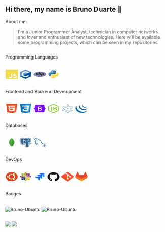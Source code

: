 ## Hi there, my name is Bruno Duarte 👋

About me

>I'm a Junior Programmer Analyst, technician in computer networks and lover and enthusiast of new technologies. Here will be available some  programming projects, which can be seen in my repositories.

##

Programming Languages

<div style="display: inline_block"><br>
  <img align="center" alt="Bruno-Js" height="30" width="40" src="https://raw.githubusercontent.com/devicons/devicon/master/icons/javascript/javascript-plain.svg">
  <img align="center" alt="Bruno-c" height="30" width="40" src="https://raw.githubusercontent.com/devicons/devicon/master/icons/c/c-original.svg">
  <img align="center" alt="Bruno-Php" height="30" width="40" src="https://raw.githubusercontent.com/devicons/devicon/master/icons/php/php-original.svg">
  <img align="center" alt="Bruno-py" height="30" width="40" src="https://raw.githubusercontent.com/devicons/devicon/master/icons/python/python-original.svg"> 
<!--   <img align="center" alt="Bruno-bash" height="30" width="40" src="https://raw.githubusercontent.com/devicons/devicon/master/icons/bash/bash-original.svg">  -->
</div>

##

Frontend and Backend Development
<div style="display: inline_block"><br>
  <img align="center" alt="Bruno-HTML" height="30" width="40" src="https://raw.githubusercontent.com/devicons/devicon/master/icons/html5/html5-original.svg">
  <img align="center" alt="Bruno-CSS" height="30" width="40" src="https://raw.githubusercontent.com/devicons/devicon/master/icons/css3/css3-original.svg">
  <img align="center" alt="Bruno-Bs" height="30" width="40" src="https://raw.githubusercontent.com/devicons/devicon/master/icons/bootstrap/bootstrap-original.svg">
  <img align="center" alt="Bruno-Nj" height="30" width="40" src="https://raw.githubusercontent.com/devicons/devicon/master/icons/nodejs/nodejs-plain.svg">
  <img align="center" alt="Bruno-electron" height="30" width="40" src="https://raw.githubusercontent.com/devicons/devicon/master/icons/electron/electron-original.svg">
  <img align="center" alt="Bruno-Jq" height="30" width="40" src="https://raw.githubusercontent.com/devicons/devicon/master/icons/jquery/jquery-original.svg">
</div>

##

Databases
<div style="display: inline_block"><br>
  <img align="center" alt="Bruno-Mdb" height="30" width="40" src="https://raw.githubusercontent.com/devicons/devicon/master/icons/mongodb/mongodb-original.svg">
  <img align="center" alt="Bruno-Pg" height="30" width="40" src="https://raw.githubusercontent.com/devicons/devicon/master/icons/postgresql/postgresql-plain.svg">
  <img align="center" alt="Bruno-Mysql" height="30" width="40" src="https://raw.githubusercontent.com/devicons/devicon/master/icons/mysql/mysql-original.svg">  
</div>

##

DevOps
<div style="display: inline_block"><br>
  <img align="center" alt="Bruno-Ubuntu" height="30" width="40" src="https://raw.githubusercontent.com/devicons/devicon/master/icons/ubuntu/ubuntu-plain.svg">
  <img align="center" alt="Bruno-Centos" height="30" width="40" src="https://raw.githubusercontent.com/devicons/devicon/master/icons/centos/centos-original.svg">
  <img align="center" alt="Bruno-Jira" height="30" width="40" src="https://raw.githubusercontent.com/devicons/devicon/master/icons/jira/jira-original.svg">
  <img align="center" alt="Bruno-Github" height="30" width="40" src="https://raw.githubusercontent.com/devicons/devicon/master/icons/github/github-original.svg">
  <img align="center" alt="Bruno-Git" height="30" width="40" src="https://raw.githubusercontent.com/devicons/devicon/master/icons/git/git-original.svg">
  <img align="center" alt="Bruno-GitLab" height="30" width="40" src="https://raw.githubusercontent.com/devicons/devicon/master/icons/gitlab/gitlab-original.svg">
</div>

##

Badges
<div style="display: inline_block"><br>
  <img align="center" alt="Bruno-Ubuntu" height="150" width="150" src="https://user-images.githubusercontent.com/99764860/213535900-1398a909-18c6-41ce-8000-a1d3b3125933.png">
  <img align="center" alt="Bruno-Ubuntu" height="150" width="150" src="https://user-images.githubusercontent.com/99764860/213535305-8b6246e1-8ea5-4362-95af-f317a084a9c3.png">
</div>

##

<div>
  <img height="150em" src="https://github-readme-stats.vercel.app/api?username=Brunodkali&show_icons=true&theme=dracula&include_all_commits=true&count_private=false"/> 
  <img height="150em" src="https://github-readme-stats.vercel.app/api/top-langs/?username=Brunodkali&layout=compact&langs_count=6&theme=dracula"/>
</div>
